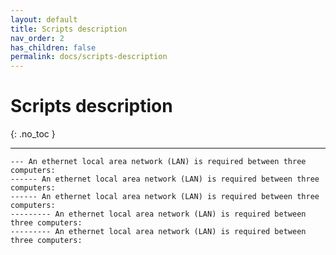```yaml
---
layout: default
title: Scripts description
nav_order: 2
has_children: false
permalink: docs/scripts-description
---
```


# Scripts description
{: .no_toc }

---

    --- An ethernet local area network (LAN) is required between three computers:
    ------ An ethernet local area network (LAN) is required between three computers:
    ------ An ethernet local area network (LAN) is required between three computers:
    --------- An ethernet local area network (LAN) is required between three computers:
    --------- An ethernet local area network (LAN) is required between three computers:

